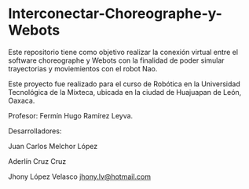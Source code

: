 # Interconectar-Choreographe-y-Webots
Este repositorio tiene como objetivo realizar la conexión virtual entre el software choreographe y Webots con la finalidad de poder simular trayectorias y moviemientos con el robot Nao.

Este proyecto fue realizado para el curso de Robótica  en la Universidad Tecnológica de la Mixteca, ubicada en la ciudad de Huajuapan de León, Oaxaca.

Profesor: Fermín Hugo Ramírez Leyva.

Desarrolladores:

Juan Carlos Melchor López

Aderlín Cruz Cruz

Jhony López Velasco
jhony.lv@hotmail.com
